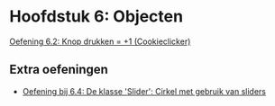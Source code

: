 # Hoofdstuk 6: Objecten

[Oefening 6.2: Knop drukken = +1 (Cookieclicker)](Oef2.md)

## Extra oefeningen

- [Oefening bij 6.4: De klasse 'Slider': Cirkel met gebruik van sliders](klasseSlider.md)
